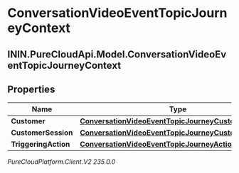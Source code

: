 # ConversationVideoEventTopicJourneyContext

## ININ.PureCloudApi.Model.ConversationVideoEventTopicJourneyContext

## Properties

|Name | Type | Description | Notes|
|------------ | ------------- | ------------- | -------------|
| **Customer** | [**ConversationVideoEventTopicJourneyCustomer**](ConversationVideoEventTopicJourneyCustomer) |  | [optional] |
| **CustomerSession** | [**ConversationVideoEventTopicJourneyCustomerSession**](ConversationVideoEventTopicJourneyCustomerSession) |  | [optional] |
| **TriggeringAction** | [**ConversationVideoEventTopicJourneyAction**](ConversationVideoEventTopicJourneyAction) |  | [optional] |



_PureCloudPlatform.Client.V2 235.0.0_
